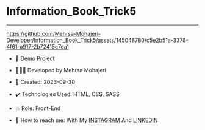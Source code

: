 # Information_Book_Trick5

****


https://github.com/Mehrsa-Mohajeri-Developer/Information_Book_Trick5/assets/145048780/c5e2b51a-3378-4f61-a917-2b72415c7ea1


- 🔗 [Demo Project](https://mehrsa-mohajeri-developer.github.io/Information_Book_Trick5/)
  
- 👩🏻‍💻 Developed by Mehrsa Mohajeri

- 📆 Created: 2023-09-30

- ✔️ Technologies Used: HTML, CSS, SASS

- 💥 Role: Front-End

- 📲 How to reach me: With My [INSTAGRAM](https://www.instagram.com/mehrsa_mohajeri_developer) And [LINKEDIN](https://www.linkedin.com/in/mehrsa-mohajeri-developer)
